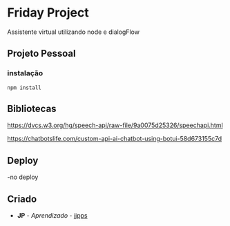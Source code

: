 # Friday Project

Assistente virtual utilizando node e dialogFlow

## Projeto Pessoal

### instalação
```
npm install

```

## Bibliotecas

https://dvcs.w3.org/hg/speech-api/raw-file/9a0075d25326/speechapi.html

https://chatbotslife.com/custom-api-ai-chatbot-using-botui-58d673155c7d


## Deploy

-no deploy


## Criado

* **JP** - *Aprendizado* - [jjpps](https://github.com/jjpps)



